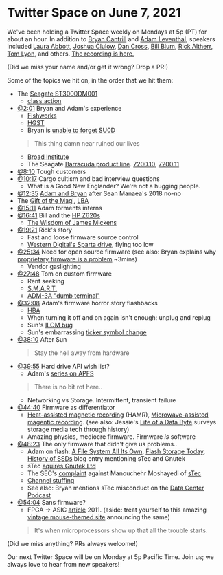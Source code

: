 # Twitter Space on June 7, 2021

We've been holding a Twitter Space weekly on Mondays at 5p (PT) for about an hour.
In addition to [Bryan Cantrill](https://twitter.com/bcantrill) and
[Adam Leventhal](https://twitter.com/ahl), speakers included
[Laura Abbott](https://twitter.com/openlabbott),
[Joshua Clulow](https://twitter.com/jmclulow),
[Dan Cross](https://twitter.com/DanCrossNYC),
[Bill Blum](https://twitter.com/billblum),
[Rick Altherr](https://twitter.com/kc8apf),
[Tom Lyon](https://twitter.com/aka_pugs),
and others.
[The recording is here.](https://youtu.be/qisoAIx8EE8)

(Did we miss your name and/or get it wrong? Drop a PR!)

Some of the topics we hit on, in the order that we hit them:

- The [Seagate ST3000DM001](https://en.wikipedia.org/wiki/ST3000DM001)
  - [class action]
- [@2:01](https://youtu.be/qisoAIx8EE8?t=121) Bryan and Adam's experience
  - [Fishworks]
  - [HGST](https://en.wikipedia.org/wiki/HGST)
  - Bryan is [unable to forget SU0D][su0d]
  > This thing damn near ruined our lives
  - [Broad Institute](https://en.wikipedia.org/wiki/Broad_Institute)
  - The Seagate [Barracuda product line](https://en.wikipedia.org/wiki/Seagate_Barracuda).
    [7200.10](https://en.wikipedia.org/wiki/Seagate_Barracuda#Barracuda_7200.10_(2006)),
    [7200.11](https://en.wikipedia.org/wiki/Seagate_Barracuda#Barracuda_7200.11_(2007))
- [@8:10](https://youtu.be/qisoAIx8EE8?t=490) Tough customers
- [@10:17](https://youtu.be/qisoAIx8EE8?t=617) Cargo cultism and bad interview questions
  - What is a Good New Englander? We're not a hugging people.
- [@12:35](https://youtu.be/qisoAIx8EE8?t=755)
  [Adam and Bryan][manaea] after Sean Manaea's 2018 no-no
- The [Gift of the Magi](https://en.wikipedia.org/wiki/The_Gift_of_the_Magi),
  [LBA](https://en.wikipedia.org/wiki/Logical_block_addressing)
- [@15:11](https://youtu.be/qisoAIx8EE8?t=911) Adam torments interns
- [@16:41](https://youtu.be/qisoAIx8EE8?t=1001) Bill and the
  [HP Z620s](https://www.hp.com/ca-en/campaigns/workstations/z620.html)
  - [The Wisdom of James Mickens][wisdom]
- [@19:21](https://youtu.be/qisoAIx8EE8?t=1161)
  Rick's story
  - Fast and loose firmware source control
  - [Western Digital's Sparta drive][sparta], flying too low
- [@25:34](https://youtu.be/qisoAIx8EE8?t=1534) Need for open source firmware
  (see also: Bryan explains why
  [proprietary firmware is a problem][proprietary firmware] ~3mins)
  - Vendor gaslighting
- [@27:48](https://youtu.be/qisoAIx8EE8?t=1668) Tom on custom firmware
  - Rent seeking
  - [S.M.A.R.T.](https://en.wikipedia.org/wiki/S.M.A.R.T.)
  - [ADM-3A "dumb terminal"](https://en.wikipedia.org/wiki/ADM-3A)
- [@32:08](https://youtu.be/qisoAIx8EE8?t=1928) Adam's firmware horror story flashbacks
  - [HBA](https://en.wikipedia.org/wiki/Host_adapter)
  - When turning it off and on again isn't enough: unplug and replug
  - Sun's [ILOM bug]
  - Sun's embarrassing [ticker symbol change][ticker]
- [@38:10](https://youtu.be/qisoAIx8EE8?t=2290) After Sun
  > Stay the hell away from hardware
- [@39:55](https://youtu.be/qisoAIx8EE8?t=2395) Hard drive API wish list?
  - Adam's [series on APFS](http://dtrace.org/blogs/ahl/2016/06/19/apfs-part1/)
  > There is no bit rot here..
  - Networking vs Storage. Intermittent, transient failure
- [@44:40](https://youtu.be/qisoAIx8EE8?t=2680) Firmware as differentiator
  - [Heat-assisted magnetic recording][hamr] (HAMR),
    [Microwave-assisted magentic recording][mamr].
    (see also: Jessie's [Life of a Data Byte] surveys storage media tech through history)
  - Amazing physics, mediocre firmware. Firmware _is_ software
- [@48:23](https://youtu.be/qisoAIx8EE8?t=2903)
  The only firmware that didn't give us problems..
  - Adam on flash: [A File System All Its Own](https://queue.acm.org/detail.cfm?id=2463636),
    [Flash Storage Today](https://queue.acm.org/detail.cfm?id=1413262),
    [History of SSDs](http://dtrace.org/blogs/ahl/2010/08/17/fishworks_ssds/)
    blog entry mentioning sTec and Gnutek
  - sTec [aquires Gnutek Ltd][gnutek]
  - The SEC's [complaint][sec stec] against
    Manouchehr Moshayedi of [sTec](https://en.wikipedia.org/wiki/STec,_Inc.)
  - [Channel stuffing](https://en.wikipedia.org/wiki/Channel_stuffing)
  - See also: Bryan mentions sTec misconduct
    on the [Data Center Podcast][interview stec]
- [@54:04](https://youtu.be/qisoAIx8EE8?t=3244) Sans firmware?
  - FPGA -> ASIC [article][cw-fpga] 2011. (aside: treat yourself to this
    amazing [vintage mouse-themed site](http://www.storagesearch.com/news2011-may2.html)
    announcing the same)
  > It's when microprocessors show up that all the trouble starts.

(Did we miss anything? PRs always welcome!)

Our next Twitter Space will be on Monday at 5p Pacific Time.
Join us; we always love to hear from new speakers!

[class action]: https://en.wikipedia.org/wiki/ST3000DM001#Class_action
[su0d]: https://twitter.com/bcantrill/status/1242136263563472896
[fishworks]: http://dtrace.org/blogs/bmc/2008/11/10/fishworks-now-it-can-be-told/
[manaea]: https://twitter.com/bcantrill/status/987947359794446337
[wisdom]: https://mickens.seas.harvard.edu/wisdom-james-mickens
[sparta]: https://www.datacent.com/datarecovery/hdd/western_digital/WDC+ROM+MODEL-SPARTA----
[ticker]: https://www.eweek.com/networking/sun-microsystems-to-change-ticker-symbol-to-java/
[ilom bug]: https://churchill.ddns.me.uk/post/fixing-ilom-command-errors/
[hamr]: https://en.wikipedia.org/wiki/Heat-assisted_magnetic_recording
[mamr]: https://iopscience.iop.org/article/10.1088/0022-3727/48/35/353001
[sec stec]: https://www.sec.gov/litigation/complaints/2012/comp22419.pdf
[life of a data byte]: https://queue.acm.org/detail.cfm?id=3419941
[proprietary firmware]: https://soundcloud.com/user-760920229/why-your-servers-suck-and-how-oxide-computer-plans-to-make-this-better#t=26:54
[interview stec]: https://soundcloud.com/user-760920229/why-your-servers-suck-and-how-oxide-computer-plans-to-make-this-better#t=29:03
[gnutek]: https://www.globenewswire.com/en/news-release/2006/10/16/349552/3590/en/SimpleTech-Acquires-Gnutek-Ltd-a-Technology-Innovator-in-Solid-State-Flash-Drives.html
[cw-fpga]: https://www.computerworld.com/article/2507761/stec-readies-longer-lasting-ssds.html

